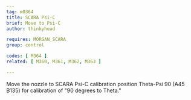 ```yaml
---
tag: m0364
title: SCARA Psi-C
brief: Move to Psi-C
author: thinkyhead

requires: MORGAN_SCARA
group: control

codes: [ M364 ]
related: [ M360, M361, M362, M363 ]

---
```


Move the nozzle to SCARA Psi-C calibration position Theta-Psi 90 (A45 B135) for calibration of "90 degrees to Theta."
